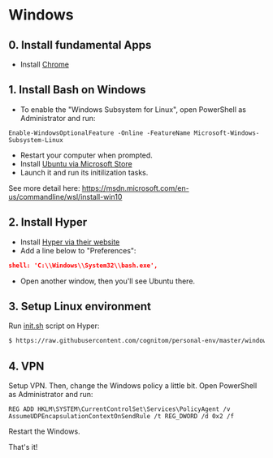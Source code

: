 # Windows

## 0. Install fundamental Apps

- Install [Chrome](https://www.google.com/chrome/)

## 1. Install Bash on Windows

- To enable the "Windows Subsystem for Linux", open PowerShell as Administrator and run:

```
Enable-WindowsOptionalFeature -Online -FeatureName Microsoft-Windows-Subsystem-Linux
```

- Restart your computer when prompted.
- Install [Ubuntu via Microsoft Store](https://www.microsoft.com/store/productId/9NBLGGH4MSV6)
- Launch it and run its initilization tasks.

See more detail here:
https://msdn.microsoft.com/en-us/commandline/wsl/install-win10

## 2. Install Hyper

- Install [Hyper via their website](https://hyper.is/#installation)
- Add a line below to "Preferences":

```json
shell: 'C:\\Windows\\System32\\bash.exe',
```

- Open another window, then you'll see Ubuntu there.

## 3. Setup Linux environment

Run [init.sh](init.sh) script on Hyper:

```bash
$ https://raw.githubusercontent.com/cognitom/personal-env/master/windows/init.sh | sh
```

## 4. VPN

Setup VPN. Then, change the Windows policy a little bit. Open PowerShell as Administrator and run:

```
REG ADD HKLM\SYSTEM\CurrentControlSet\Services\PolicyAgent /v AssumeUDPEncapsulationContextOnSendRule /t REG_DWORD /d 0x2 /f
```

Restart the Windows.

That's it!
